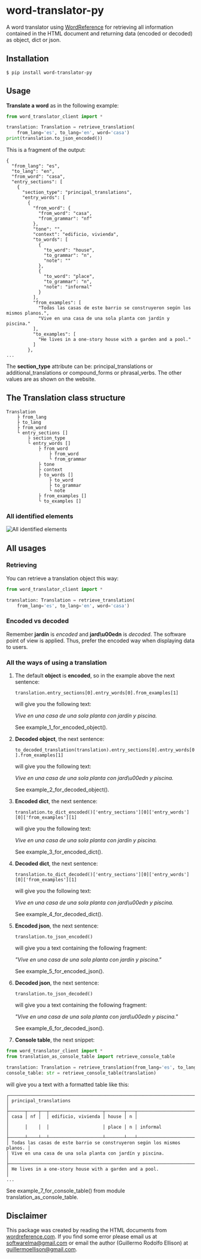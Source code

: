 # word-translator-py

A word translator using [WordReference](https://wordreference.com) for retrieving all information contained in the HTML
document and returning data (encoded or decoded) as object, dict or json.

## Installation

```console
$ pip install word-translator-py
```

## Usage

**Translate a word** as in the following example:

```python
from word_translator_client import *

translation: Translation = retrieve_translation(
    from_lang='es', to_lang='en', word='casa')
print(translation.to_json_encoded())
```

This is a fragment of the output:

```console
{
  "from_lang": "es",
  "to_lang": "en",
  "from_word": "casa",
  "entry_sections": [
    {
      "section_type": "principal_translations",
      "entry_words": [
        {
          "from_word": {
            "from_word": "casa",
            "from_grammar": "nf"
          },
          "tone": "",
          "context": "edificio, vivienda",
          "to_words": [
            {
              "to_word": "house",
              "to_grammar": "n",
              "note": ""
            },
            {
              "to_word": "place",
              "to_grammar": "n",
              "note": "informal"
            }
          ],
          "from_examples": [
            "Todas las casas de este barrio se construyeron según los mismos planos.",
            "Vive en una casa de una sola planta con jardín y piscina."
          ],
          "to_examples": [
            "He lives in a one-story house with a garden and a pool."
          ]
        },
...
```

The **section_type** attribute can be: principal_translations or additional_translations or compound_forms or
phrasal_verbs. The other values are as shown on the website.

## The Translation class structure

```console
Translation
    ├ from_lang
    ├ to_lang
    ├ from_word
    └ entry_sections []
        ├ section_type
        └ entry_words []
            ├ from_word
                ├ from_word
                └ from_grammar
            ├ tone
            ├ context
            ├ to_words []
                ├ to_word
                ├ to_grammar
                └ note
            ├ from_examples []
            └ to_examples []
```

### All identified elements

![All identified elements](https://github.com/softwarelma/word_translator_py/blob/main/wr_entry.jpeg?raw=true)

## All usages

### Retrieving

You can retrieve a translation object this way:

```python
from word_translator_client import *

translation: Translation = retrieve_translation(
    from_lang='es', to_lang='en', word='casa')
```

### Encoded vs decoded

Remember **jardín** is _encoded_ and **jard\u00edn** is _decoded_. The software point of view is applied. Thus, prefer
the encoded way when displaying data to users.

### All the ways of using a translation

1. The default **object** is **encoded**, so in the example above the next sentence:

   `translation.entry_sections[0].entry_words[0].from_examples[1]`

   will give you the following text:

   _Vive en una casa de una sola planta con jardín y piscina._

   See example_1_for_encoded_object().
2. **Decoded object**, the next sentence:

   `to_decoded_translation(translation).entry_sections[0].entry_words[0].from_examples[1]`

   will give you the following text:

   _Vive en una casa de una sola planta con jard\u00edn y piscina._

   See example_2_for_decoded_object().
3. **Encoded dict**, the next sentence:

   `translation.to_dict_encoded()['entry_sections'][0]['entry_words'][0]['from_examples'][1]`

   will give you the following text:

   _Vive en una casa de una sola planta con jardín y piscina._

   See example_3_for_encoded_dict().
4. **Decoded dict**, the next sentence:

   `translation.to_dict_decoded()['entry_sections'][0]['entry_words'][0]['from_examples'][1]`

   will give you the following text:

   _Vive en una casa de una sola planta con jard\u00edn y piscina._

   See example_4_for_decoded_dict().
5. **Encoded json**, the next sentence:

   `translation.to_json_encoded()`

   will give you a text containing the following fragment:

   _"Vive en una casa de una sola planta con jardín y piscina."_

   See example_5_for_encoded_json().
6. **Decoded json**, the next sentence:

   `translation.to_json_decoded()`

   will give you a text containing the following fragment:

   _"Vive en una casa de una sola planta con jard\u00edn y piscina."_

   See example_6_for_decoded_json().
7. **Console table**, the next snippet:

```python
from word_translator_client import *
from translation_as_console_table import retrieve_console_table

translation: Translation = retrieve_translation(from_lang='es', to_lang='en', word='casa')
console_table: str = retrieve_console_table(translation)
```

will give you a text with a formatted table like this:

```
┌─────────────────────────────────────────────────────────────────────────┐
│ principal_translations                                                  │
├──────┬────┬──┬────────────────────┬───────┬───┬─────────────────────────┤
│ casa │ nf │  │ edificio, vivienda │ house │ n │                         │
│      │    │  │                    │ place │ n │ informal                │
├──────┴────┴──┴────────────────────┴───────┴───┴─────────────────────────┤
│ Todas las casas de este barrio se construyeron según los mismos planos. │
│ Vive en una casa de una sola planta con jardín y piscina.               │
├─────────────────────────────────────────────────────────────────────────┤
│ He lives in a one-story house with a garden and a pool.                 │
...
```

See example_7_for_console_table() from module translation_as_console_table.

## Disclaimer

This package was created by reading the HTML documents from [wordreference.com](https://wordreference.com). If you find
some error please
email us at softwarelma@gmail.com or email the author (Guillermo Rodolfo Ellison) at guillermoellison@gmail.com.
